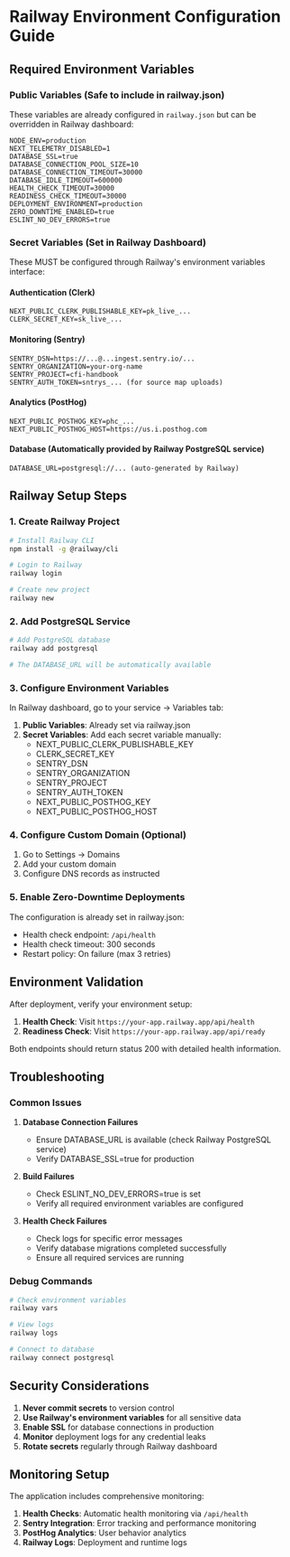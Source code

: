 # Railway Environment Configuration Guide

## Required Environment Variables

### Public Variables (Safe to include in railway.json)

These variables are already configured in `railway.json` but can be overridden in Railway dashboard:

```env
NODE_ENV=production
NEXT_TELEMETRY_DISABLED=1
DATABASE_SSL=true
DATABASE_CONNECTION_POOL_SIZE=10
DATABASE_CONNECTION_TIMEOUT=30000
DATABASE_IDLE_TIMEOUT=600000
HEALTH_CHECK_TIMEOUT=30000
READINESS_CHECK_TIMEOUT=30000
DEPLOYMENT_ENVIRONMENT=production
ZERO_DOWNTIME_ENABLED=true
ESLINT_NO_DEV_ERRORS=true
```

### Secret Variables (Set in Railway Dashboard)

These MUST be configured through Railway's environment variables interface:

#### Authentication (Clerk)

```env
NEXT_PUBLIC_CLERK_PUBLISHABLE_KEY=pk_live_...
CLERK_SECRET_KEY=sk_live_...
```

#### Monitoring (Sentry)

```env
SENTRY_DSN=https://...@...ingest.sentry.io/...
SENTRY_ORGANIZATION=your-org-name
SENTRY_PROJECT=cfi-handbook
SENTRY_AUTH_TOKEN=sntrys_... (for source map uploads)
```

#### Analytics (PostHog)

```env
NEXT_PUBLIC_POSTHOG_KEY=phc_...
NEXT_PUBLIC_POSTHOG_HOST=https://us.i.posthog.com
```

#### Database (Automatically provided by Railway PostgreSQL service)

```env
DATABASE_URL=postgresql://... (auto-generated by Railway)
```

## Railway Setup Steps

### 1. Create Railway Project

```bash
# Install Railway CLI
npm install -g @railway/cli

# Login to Railway
railway login

# Create new project
railway new
```

### 2. Add PostgreSQL Service

```bash
# Add PostgreSQL database
railway add postgresql

# The DATABASE_URL will be automatically available
```

### 3. Configure Environment Variables

In Railway dashboard, go to your service → Variables tab:

1. **Public Variables**: Already set via railway.json
2. **Secret Variables**: Add each secret variable manually:
   - NEXT_PUBLIC_CLERK_PUBLISHABLE_KEY
   - CLERK_SECRET_KEY
   - SENTRY_DSN
   - SENTRY_ORGANIZATION
   - SENTRY_PROJECT
   - SENTRY_AUTH_TOKEN
   - NEXT_PUBLIC_POSTHOG_KEY
   - NEXT_PUBLIC_POSTHOG_HOST

### 4. Configure Custom Domain (Optional)

1. Go to Settings → Domains
2. Add your custom domain
3. Configure DNS records as instructed

### 5. Enable Zero-Downtime Deployments

The configuration is already set in railway.json:

- Health check endpoint: `/api/health`
- Health check timeout: 300 seconds
- Restart policy: On failure (max 3 retries)

## Environment Validation

After deployment, verify your environment setup:

1. **Health Check**: Visit `https://your-app.railway.app/api/health`
2. **Readiness Check**: Visit `https://your-app.railway.app/api/ready`

Both endpoints should return status 200 with detailed health information.

## Troubleshooting

### Common Issues

1. **Database Connection Failures**
   - Ensure DATABASE_URL is available (check Railway PostgreSQL service)
   - Verify DATABASE_SSL=true for production

2. **Build Failures**
   - Check ESLINT_NO_DEV_ERRORS=true is set
   - Verify all required environment variables are configured

3. **Health Check Failures**
   - Check logs for specific error messages
   - Verify database migrations completed successfully
   - Ensure all required services are running

### Debug Commands

```bash
# Check environment variables
railway vars

# View logs
railway logs

# Connect to database
railway connect postgresql
```

## Security Considerations

1. **Never commit secrets** to version control
2. **Use Railway's environment variables** for all sensitive data
3. **Enable SSL** for database connections in production
4. **Monitor** deployment logs for any credential leaks
5. **Rotate secrets** regularly through Railway dashboard

## Monitoring Setup

The application includes comprehensive monitoring:

1. **Health Checks**: Automatic health monitoring via `/api/health`
2. **Sentry Integration**: Error tracking and performance monitoring
3. **PostHog Analytics**: User behavior analytics
4. **Railway Logs**: Deployment and runtime logs
